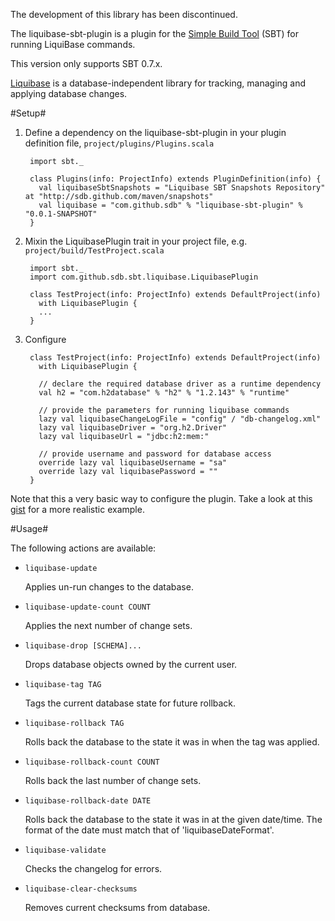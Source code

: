 The development of this library has been discontinued.

The liquibase-sbt-plugin is a plugin for the [Simple Build Tool](http://code.google.com/p/simple-build-tool/) (SBT) for running LiquiBase commands.

This version only supports SBT 0.7.x.

[Liquibase](http://www.liquibase.org/) is a database-independent library for tracking, managing and applying database changes.

#Setup#

1. Define a dependency on the liquibase-sbt-plugin in your plugin definition file, `project/plugins/Plugins.scala`

        import sbt._

        class Plugins(info: ProjectInfo) extends PluginDefinition(info) {
          val liquibaseSbtSnapshots = "Liquibase SBT Snapshots Repository" at "http://sdb.github.com/maven/snapshots"
          val liquibase = "com.github.sdb" % "liquibase-sbt-plugin" % "0.0.1-SNAPSHOT"
        }

2. Mixin the LiquibasePlugin trait in your project file, e.g. `project/build/TestProject.scala`

        import sbt._
        import com.github.sdb.sbt.liquibase.LiquibasePlugin

        class TestProject(info: ProjectInfo) extends DefaultProject(info)
          with LiquibasePlugin {
          ...
        }

3. Configure

        class TestProject(info: ProjectInfo) extends DefaultProject(info)
          with LiquibasePlugin {

          // declare the required database driver as a runtime dependency
          val h2 = "com.h2database" % "h2" % "1.2.143" % "runtime"

          // provide the parameters for running liquibase commands
          lazy val liquibaseChangeLogFile = "config" / "db-changelog.xml"
          lazy val liquibaseDriver = "org.h2.Driver"
          lazy val liquibaseUrl = "jdbc:h2:mem:"
          
          // provide username and password for database access
          override lazy val liquibaseUsername = "sa"
          override lazy val liquibasePassword = ""
        }

  Note that this a very basic way to configure the plugin. Take a look at this [gist](http://gist.github.com/624275) for a more realistic example.

#Usage#

The following actions are available:

* `liquibase-update`

  Applies un-run changes to the database.

* `liquibase-update-count COUNT`

  Applies the next number of change sets.

* `liquibase-drop [SCHEMA]...`

  Drops database objects owned by the current user.

* `liquibase-tag TAG`

  Tags the current database state for future rollback.

* `liquibase-rollback TAG`

  Rolls back the database to the state it was in when the tag was applied.

* `liquibase-rollback-count COUNT`

  Rolls back the last number of change sets.

* `liquibase-rollback-date DATE`

  Rolls back the database to the state it was in at the given date/time. The format of the date must match that of 'liquibaseDateFormat'.

* `liquibase-validate`

  Checks the changelog for errors.

* `liquibase-clear-checksums`

  Removes current checksums from database.

